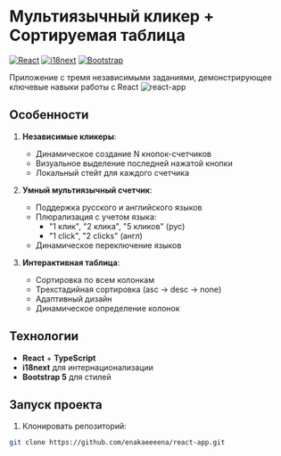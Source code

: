 # Мультиязычный кликер + Сортируемая таблица

[![React](https://img.shields.io/badge/React-18.2.0-blue)](https://react.dev)
[![i18next](https://img.shields.io/badge/i18next-23.7.2-green)](https://www.i18next.com)
[![Bootstrap](https://img.shields.io/badge/Bootstrap-5.3.1-purple)](https://getbootstrap.com)

Приложение с тремя независимыми заданиями, демонстрирующее ключевые навыки работы с React
![react-app](https://github.com/user-attachments/assets/2744982a-c76a-4b10-8e3d-b5cf819ab3a0)

## Особенности
1. **Независимые кликеры**:
   - Динамическое создание N кнопок-счетчиков
   - Визуальное выделение последней нажатой кнопки
   - Локальный стейт для каждого счетчика

2. **Умный мультиязычный счетчик**:
   - Поддержка русского и английского языков
   - Плюрализация с учетом языка:
     - "1 клик", "2 клика", "5 кликов" (рус)
     - "1 click", "2 clicks" (англ)
   - Динамическое переключение языков

3. **Интерактивная таблица**:
   - Сортировка по всем колонкам
   - Трехстадийная сортировка (asc → desc → none)
   - Адаптивный дизайн
   - Динамическое определение колонок

## Технологии
- **React** + **TypeScript**
- **i18next** для интернационализации
- **Bootstrap 5** для стилей

## Запуск проекта
1. Клонировать репозиторий:
```bash
git clone https://github.com/enakaeeeena/react-app.git
